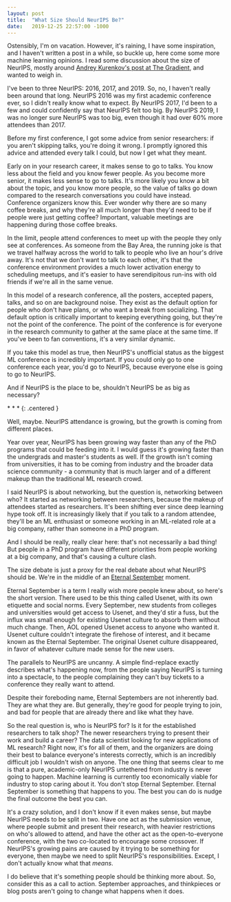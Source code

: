 ```yaml
---
layout: post
title:  "What Size Should NeurIPS Be?"
date:   2019-12-25 22:57:00 -1000
---
```


Ostensibly, I'm on vacation. However, it's raining, I have some
inspiration, and I haven't written a post in a while, so buckle up,
here come some more machine learning opinions. I read some discussion about
the size of NeurIPS, mostly around [Andrey Kurenkov's post at The Gradient](https://thegradient.pub/neurips-2019-too-big/),
and wanted to weigh in.

I've been to three NeurIPS: 2016, 2017, and 2019. So, no, I haven't really
been around that long. NeurIPS 2016 was my first academic conference ever,
so I didn't really know what to expect. By NeurIPS 2017, I'd been to a few
and could confidently say that NeurIPS felt too big. By NeurIPS 2019,
I was no longer sure NeurIPS was too big, even though it had over 60% more
attendees than 2017.

Before my first conference, I got some advice from senior researchers:
if you aren't skipping talks, you're doing it wrong. I promptly ignored
this advice and attended every talk I could, but now I get what
they meant.

Early on in your research career, it makes sense to go to talks. You know
less about the field and you know fewer people. As you become more senior,
it makes less sense to go to talks. It's more likely you know a bit about
the topic,
and you know more people, so the value of talks go down
compared to the
research conversations you could have instead.
Conference organizers know this.
Ever wonder why there
are so many coffee breaks, and why they're all much longer than they'd
need to be if people were just getting coffee? Important, valuable
meetings are happening during those coffee breaks.

In the limit, people attend conferences to meet up with the people they
only see at conferences. As someone from the Bay Area, the running joke is that
we travel halfway across the world to talk to people who live an hour's
drive away.
It's not that we don't want to talk to each other, it's that the conference
environment provides a much lower activation energy to scheduling
meetups, and it's easier to have serendipitous run-ins with old friends if
we're all in the same venue.

In this model of a research conference, all the posters, accepted papers,
talks, and so on are background noise. They exist as the default option
for people who don't have plans, or who want a break from socializing.
That default option is critically
important to keeping everything going, but they're not the point of
the conference. The point of the conference is for everyone in the
research community to gather at the same place at the same time.
If you've been to fan conventions, it's a very similar dynamic.

If you take this model as true, then NeurIPS's unofficial status as
the biggest ML conference is incredibly important. If you could only
go to one conference each year, you'd go to NeurIPS, because everyone
else is going to go to NeurIPS.

And if NeurIPS is the place to be, shouldn't NeurIPS be as big as
necessary?

\* \* \*
{: .centered }

Well, maybe. NeurIPS attendance is growing, but the growth is coming
from different places.

Year over year, NeurIPS has been growing way faster than any of the
PhD programs that could be feeding into it. I would guess it's growing
faster than the undergrads and master's students as well. If the growth
isn't coming from universities, it has to be coming from industry and
the broader data science community - a community that is much larger
and of a different makeup than the traditional ML research crowd.

I said NeurIPS is about networking, but the question is, networking
between who?
It started as networking between researchers,
because the makeup of attendees started as researchers.
It's been shifting ever since deep learning hype took off. It
is increasingly likely that if you talk to a random attendee, they'll
be an ML enthusiast or someone working in an ML-related role at a big
company, rather than someone in a PhD program.

And I should be really, really clear here: that's not necessarily a
bad thing! But people in a PhD program have different priorities from
people working at a big company, and that's causing a culture clash.

The size debate is just a proxy for the real debate about what
NeurIPS should be.
We're in the middle of an
[Eternal September](https://en.wikipedia.org/wiki/Eternal_September)
moment.

Eternal September is a term I really wish more people knew about,
so here's the short version. There used to be this thing called Usenet,
with its own etiquette and social norms. Every September, new students
from colleges and universities would get access to Usenet,
and they'd stir
a fuss, but the influx was
small enough for existing Usenet culture to absorb them without much
change. Then, AOL opened Usenet access to anyone who wanted it. Usenet
culture couldn't integrate the firehose of interest, and it became
known as the Eternal September. The original Usenet culture disappeared,
in favor of whatever culture made sense for the new users.

The parallels to NeurIPS are uncanny. A simple find-replace exactly
describes what's happening now, from the people saying NeurIPS is turning
into a spectacle, to the people complaining they can't buy tickets to a
conference they really want to attend.

Despite their foreboding name, Eternal Septembers are not inherently
bad. They are what they are. But generally, they're good for people trying
to join, and bad for people that are already there and like what they have.

So the real question is, who is NeurIPS for?
Is it for the established researchers to talk shop?
The newer researchers trying to present their work and build a career?
The data scientist looking for new applications of ML research?
Right now, it's for all of them, and the organizers are doing their best
to balance everyone's interests correctly, which is an incredibly difficult job I
wouldn't wish on anyone. The one thing that seems clear to me is that
a pure, academic-only NeurIPS untethered from industry is never going to
happen. Machine learning is currently too economically viable for industry to
stop caring about it.
You don't stop Eternal September. Eternal September is something
that happens to you. The best you can do is nudge the final outcome
the best you can.

It's a crazy solution, and I don't know if it even makes sense, but maybe
NeurIPS needs to be split in two. Have one act as the submission venue,
where people submit and present their research, with heavier restrictions
on who's allowed to attend, and have the other act as the open-to-everyone
conference, with the two co-located to encourage some crossover.
If NeurIPS's growing pains are caused by it trying to be
something for everyone, then maybe we need to split NeurIPS's responsibilities.
Except, I don't actually know what that *means*.

I do believe that it's something people should be thinking more about.
So, consider this as a call to action. September approaches, and
thinkpieces or blog posts aren't going to change what happens when
it does.
